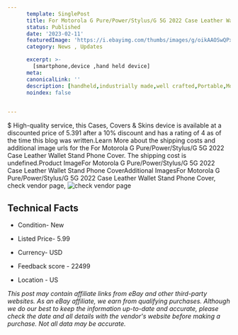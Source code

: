 ```yaml
---
      template: SinglePost
      title: For Motorola G Pure/Power/Stylus/G 5G 2022 Case Leather Wallet Stand Phone Cover
      status: Published
      date: '2023-02-11'
      featuredImage: 'https://i.ebayimg.com/thumbs/images/g/oikAAOSwQPxjQ8IN/s-l225.jpg'
      category: News , Updates

      excerpt: >-
        [smartphone,device ,hand held device]
      meta:
      canonicalLink: ''
      description: [handheld,industrially made,well crafted,Portable,Mobile,Compact,Convenient,Lightweight,Maneuverable,Man-portable,Miniature,Carriable,Hand-held,Light,Holdable,Transportable,Mobile device,Pocket-sized,On-the-go,Wireless,Cordless,Compact size,Convenient size, smartphone,device ,hand held device]
      noindex: false

        
---
```

$
    High-quality service, this Cases, Covers & Skins device is available at a discounted price of 5.391 after a 10% discount and has a rating of 4 as of the time this blog was written.Learn More about the shipping costs and additional image urls for the For Motorola G Pure/Power/Stylus/G 5G 2022 Case Leather Wallet Stand Phone Cover. The shipping cost is undefined.Product ImageFor Motorola G Pure/Power/Stylus/G 5G 2022 Case Leather Wallet Stand Phone CoverAdditional ImagesFor Motorola G Pure/Power/Stylus/G 5G 2022 Case Leather Wallet Stand Phone Cover, check vendor page, ![check vendor page](https://origin-galleryplus.ebayimg.com/ws/web/144761589355_2_0_1/225x225.jpg,https://origin-galleryplus.ebayimg.com/ws/web/144761589355_3_0_1/225x225.jpg,https://origin-galleryplus.ebayimg.com/ws/web/144761589355_4_0_1/225x225.jpg,https://origin-galleryplus.ebayimg.com/ws/web/144761589355_5_0_1/225x225.jpg,https://origin-galleryplus.ebayimg.com/ws/web/144761589355_6_0_1/225x225.jpg,https://origin-galleryplus.ebayimg.com/ws/web/144761589355_7_0_1/225x225.jpg,https://origin-galleryplus.ebayimg.com/ws/web/144761589355_8_0_1/225x225.jpg,https://origin-galleryplus.ebayimg.com/ws/web/144761589355_9_0_1/225x225.jpg,https://origin-galleryplus.ebayimg.com/ws/web/144761589355_10_0_1/225x225.jpg,https://origin-galleryplus.ebayimg.com/ws/web/144761589355_11_0_1/225x225.jpg,https://origin-galleryplus.ebayimg.com/ws/web/144761589355_12_0_1/225x225.jpg)
    
    

 ## Technical Facts 



     
      

 - Condition- New 


      

 - Listed Price- 5.99 


      

 - Currency- USD 


      

 - Feedback score - 22499 


      

 - Location - US 


      
      

 *_This post may contain affiliate links from eBay and other third-party websites. As an eBay affiliate, we earn from qualifying purchases. Although we do our best to keep the information up-to-date and accurate, please check the date and all details with the vendor's website before making a purchase. Not all data may be accurate._*



    
    
    
    
    